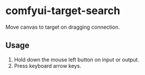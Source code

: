 # comfyui-target-search

Move canvas to target on dragging connection.

## Usage

1. Hold down the mouse left button on input or output.  
2. Press keyboard arrow keys.  